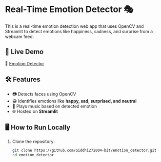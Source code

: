 # Real-Time Emotion Detector 🎭  

This is a real-time emotion detection web app that uses OpenCV and Streamlit to detect emotions like happiness, sadness, and surprise from a webcam feed.

## 🚀 Live Demo  
🔗 [Emotion Detector](https://emotiondetector-mqtpfjzkzpd8yjzbi5eii6.streamlit.app/)  

## 🛠 Features  
- 📷 Detects faces using OpenCV  
- 😀 Identifies emotions like **happy, sad, surprised, and neutral**  
- 🎵 Plays music based on detected emotion  
- 🌐 Hosted on **Streamlit**  

## 🖥 How to Run Locally  
1. Clone the repository:  
   ```sh
   git clone https://github.com/Siddhi272004-bit/emotion_detector.git
   cd emotion_detector

